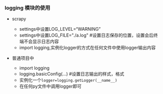 ### logging 模块的使用
- scrapy
  - settings中设置LOG_LEVEL=“WARNING”
  - settings中设置LOG_FILE="./a.log"  #设置日志保存的位置，设置会后终端不会显示日志内容
  - import logging,实例化logger的方式在任何文件中使用logger输出内容

- 普通项目中
  - import logging
  - logging.basicConfig(...) #设置日志输出的样式，格式
  - 实例化一个`logger=logging.getLogger(__name__)`
  - 在任何py文件中调用logger即可
